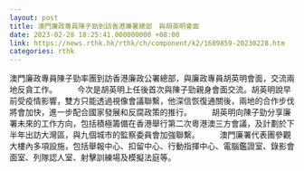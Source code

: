 ```yaml
---
layout: post
title: 澳門廉政專員陳子勁到訪香港廉署總部　與胡英明會面
date: 2023-02-28 18:25:41.000000000 +08:00
link: https://news.rthk.hk/rthk/ch/component/k2/1689859-20230228.htm
categories: rthk
---
```


澳門廉政專員陳子勁率團到訪香港廉政公署總部，與廉政專員胡英明會面，交流兩地反貪工作。
　　 
今次是胡英明上任後首次與陳子勁親身會面交流。胡英明說早前受疫情影響，雙方只能透過視像會議聯繫，他深信恢復通關後，兩地的合作步伐將會加快，進一步配合國家發展和反腐政策的推行。
　　 
胡英明向陳子勁分享廉署未來的工作方向，包括積極籌備在香港舉行第二次粵港澳三方會議，及計劃於下半年出訪大灣區，與九個城市的監察委員會加強聯繫。
　　 
澳門廉署代表團參觀大樓內多項設施，包括舉報中心、扣留中心、行動指揮中心、電腦鑑證室、錄影會面室、列隊認人室、射擊訓練場及模擬法庭等。
